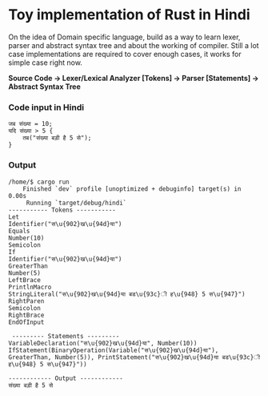 # Toy implementation of Rust in Hindi
On the idea of Domain specific language, build as a way to learn lexer, parser and abstract syntax tree and about the working of compiler. Still a lot case implementations are required to cover enough cases, it works for simple case right now.


<strong>Source Code -> Lexer/Lexical Analyzer [Tokens] -> Parser [Statements] -> Abstract Syntax Tree</strong>

### Code input in Hindi 
```commandline
जब संख्या = 10;
यदि संख्या > 5 {
    तब("संख्या बड़ी है 5 से");
}
```

### Output
```commandline
/home/$ cargo run 
    Finished `dev` profile [unoptimized + debuginfo] target(s) in 0.00s
     Running `target/debug/hindi`
----------- Tokens -----------
Let
Identifier("स\u{902}ख\u{94d}या")
Equals
Number(10)
Semicolon
If
Identifier("स\u{902}ख\u{94d}या")
GreaterThan
Number(5)
LeftBrace
PrintlnMacro
StringLiteral("स\u{902}ख\u{94d}या बड\u{93c}ी ह\u{948} 5 स\u{947}")
RightParen
Semicolon
RightBrace
EndOfInput

 --------- Statements ---------
VariableDeclaration("स\u{902}ख\u{94d}या", Number(10))
IfStatement(BinaryOperation(Variable("स\u{902}ख\u{94d}या"), GreaterThan, Number(5)), PrintStatement("स\u{902}ख\u{94d}या बड\u{93c}ी ह\u{948} 5 स\u{947}"))

------------ Output ------------
संख्या बड़ी है 5 से

```
